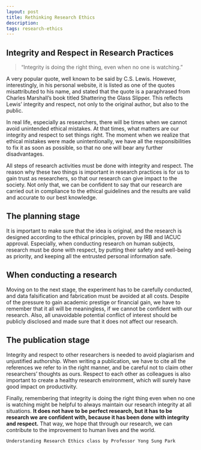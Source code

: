 ```yaml
---
layout: post
title: Rethinking Research Ethics
description: 
tags: research-ethics
---
```



## **Integrity and Respect in Research Practices**
> “Integrity is doing the right thing, even when no one is watching.”

A very popular quote, well known to be said by C.S. Lewis. However, interestingly, in his personal website, it is listed as one of the quotes misattributed to his name, and stated that the quote is a paraphrased from Charles Marshall’s book titled Shattering the Glass Slipper. This reflects Lewis’ integrity and respect, not only to the original author, but also to the public. 

In real life, especially as researchers, there will be times when we cannot avoid unintended ethical mistakes. At that times, what matters are our integrity and respect to set things right. The moment when we realize that ethical mistakes were made unintentionally, we have all the responsibilities to fix it as soon as possible, so that no one will bear any further disadvantages. 

All steps of research activities must be done with integrity and respect. The reason why these two things is important in research practices is for us to gain trust as researchers, so that our research can give impact to the society. Not only that, we can be confident to say that our research are carried out in compliance to the ethical guidelines and the results are valid and accurate to our best knowledge. 

## The planning stage

It is important to make sure that the idea is original, and the research is designed according to the ethical principles, proven by IRB and IACUC approval. Especially, when conducting research on human subjects, research must be done with respect, by putting their safety and well-being as priority, and keeping all the entrusted personal information safe. 

## When conducting a research

Moving on to the next stage, the experiment has to be carefully conducted, and data falsification and fabrication must be avoided at all costs. Despite of the pressure to gain academic prestige or financial gain, we have to remember that it all will be meaningless, if we cannot be confident with our research. Also, all unavoidable potential conflict of interest should be publicly disclosed and made sure that it does not affect our research. 

## The publication stage

Integrity and respect to other researchers is needed to avoid plagiarism and unjustified authorship. When writing a publication, we have to cite all the references we refer to in the right manner, and be careful not to claim other researchers’ thoughts as ours. Respect to each other as colleagues is also important to create a healthy research environment, which will surely have good impact on productivity. 

Finally, remembering that integrity is doing the right thing even when no one is watching might be helpful to always maintain our research integrity at all situations. **It does not have to be perfect research, but it has to be research we are confident with, because it has been done with integrity and respect.** That way, we hope that through our research, we can contribute to the improvement to human lives and the world.

    Understanding Research Ethics class by Professor Yong Sung Park


